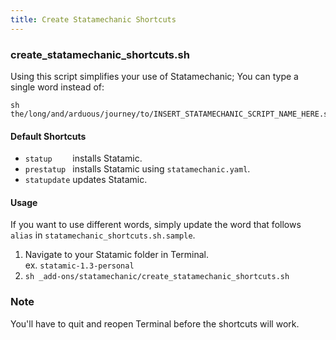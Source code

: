 ```yaml
---
title: Create Statamechanic Shortcuts
---
```


### create_statamechanic_shortcuts.sh
Using this script simplifies your use of Statamechanic; You can type a single word instead of:

    sh the/long/and/arduous/journey/to/INSERT_STATAMECHANIC_SCRIPT_NAME_HERE.sh

#### Default Shortcuts
* `statup    ` installs Statamic.
* `prestatup ` installs Statamic using `statamechanic.yaml`.
* `statupdate` updates Statamic.

#### Usage
If you want to use different words, simply update the word that follows `alias` in `statamechanic_shortcuts.sh.sample`.

1. Navigate to your Statamic folder in Terminal.  
   <span class="label">ex.</span> `statamic-1.3-personal`
2. `sh _add-ons/statamechanic/create_statamechanic_shortcuts.sh`

### Note
You'll have to quit and reopen Terminal before the shortcuts will work.